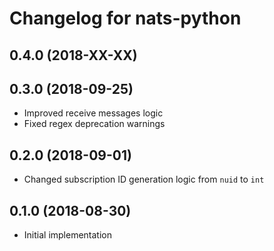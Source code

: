# Changelog for nats-python

## 0.4.0 (2018-XX-XX)

## 0.3.0 (2018-09-25)

- Improved receive messages logic
- Fixed regex deprecation warnings

## 0.2.0 (2018-09-01)

- Changed subscription ID generation logic from `nuid` to `int`

## 0.1.0 (2018-08-30)

- Initial implementation
